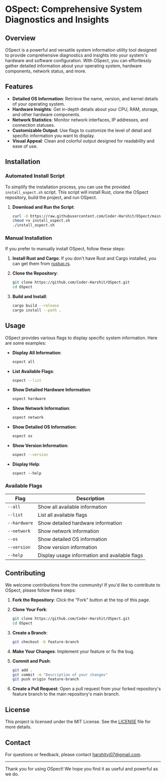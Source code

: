 # OSpect: Comprehensive System Diagnostics and Insights

<!-- ![OSpect Logo](https://your-logo-url-here.com/logo.png) -->

## Overview

OSpect is a powerful and versatile system information utility tool designed to provide comprehensive diagnostics and insights into your system's hardware and software configuration. With OSpect, you can effortlessly gather detailed information about your operating system, hardware components, network status, and more.

## Features

- **Detailed OS Information**: Retrieve the name, version, and kernel details of your operating system.
- **Hardware Insights**: Get in-depth details about your CPU, RAM, storage, and other hardware components.
- **Network Statistics**: Monitor network interfaces, IP addresses, and connection statuses.
- **Customizable Output**: Use flags to customize the level of detail and specific information you want to display.
- **Visual Appeal**: Clean and colorful output designed for readability and ease of use.

## Installation

### Automated Install Script

To simplify the installation process, you can use the provided `install_ospect.sh` script. This script will install Rust, clone the OSpect repository, build the project, and run OSpect.

1. **Download and Run the Script**:
   ```sh
   curl -O https://raw.githubusercontent.com/Coder-Harshit/OSpect/main/install_ospect.sh
   chmod +x install_ospect.sh
   ./install_ospect.sh
   ```

### Manual Installation

If you prefer to manually install OSpect, follow these steps:

1. **Install Rust and Cargo**: If you don't have Rust and Cargo installed, you can get them from [rustup.rs](https://rustup.rs/).

2. **Clone the Repository**:
   ```sh
   git clone https://github.com/Coder-Harshit/OSpect.git
   cd OSpect
   ```

3. **Build and Install**:
   ```sh
   cargo build --release
   cargo install --path .
   ```

## Usage

OSpect provides various flags to display specific system information. Here are some examples:

- **Display All Information**:
  ```sh
  ospect all
  ```

- **List Available Flags**:
  ```sh
  ospect --list
  ```

- **Show Detailed Hardware Information**:
  ```sh
  ospect hardware
  ```

- **Show Network Information**:
  ```sh
  ospect network
  ```

- **Show Detailed OS Information**:
  ```sh
  ospect os
  ```

- **Show Version Information**:
  ```sh
  ospect --version
  ```
- **Display Help**:
  ```
  ospect --help
  ```

### Available Flags

| Flag         | Description                                     |
|--------------|-------------------------------------------------|
| `--all`      | Show all available information                  |
| `--list`     | List all available flags                        |
| `--hardware` | Show detailed hardware information              |
| `--network`  | Show network information                        |
| `--os`       | Show detailed OS information                    |
| `--version`  | Show version information                        |
| `--help`     | Display usage information and available flags   |

## Contributing

We welcome contributions from the community! If you'd like to contribute to OSpect, please follow these steps:

1. **Fork the Repository**: Click the "Fork" button at the top of this page.

2. **Clone Your Fork**:
   ```sh
   git clone https://github.com/Coder-Harshit/OSpect.git
   cd OSpect
   ```

3. **Create a Branch**:
   ```sh
   git checkout -b feature-branch
   ```

4. **Make Your Changes**: Implement your feature or fix the bug.

5. **Commit and Push**:
   ```sh
   git add .
   git commit -m "Description of your changes"
   git push origin feature-branch
   ```

6. **Create a Pull Request**: Open a pull request from your forked repository's feature branch to the main repository's main branch.

## License

This project is licensed under the MIT License. See the [LICENSE](LICENSE) file for more details.

## Contact

For questions or feedback, please contact [harshitvj07@gmail.com](mailto:harshitvj07@gmail.com).

---

Thank you for using OSpect! We hope you find it as useful and powerful as we do.

<!-- ![Footer Logo](https://your-footer-logo-url-here.com/logo.png) -->
